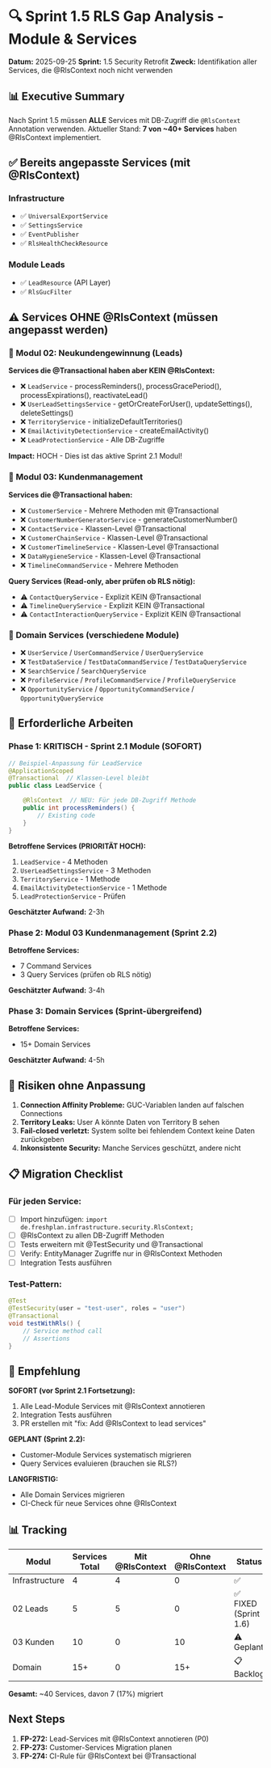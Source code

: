 # 🔍 Sprint 1.5 RLS Gap Analysis - Module & Services

**Datum:** 2025-09-25
**Sprint:** 1.5 Security Retrofit
**Zweck:** Identifikation aller Services, die @RlsContext noch nicht verwenden

## 📊 Executive Summary

Nach Sprint 1.5 müssen **ALLE** Services mit DB-Zugriff die `@RlsContext` Annotation verwenden.
Aktueller Stand: **7 von ~40+ Services** haben @RlsContext implementiert.

## ✅ Bereits angepasste Services (mit @RlsContext)

### Infrastructure
- ✅ `UniversalExportService`
- ✅ `SettingsService`
- ✅ `EventPublisher`
- ✅ `RlsHealthCheckResource`

### Module Leads
- ✅ `LeadResource` (API Layer)
- ✅ `RlsGucFilter`

## ⚠️ Services OHNE @RlsContext (müssen angepasst werden)

### 🎯 Modul 02: Neukundengewinnung (Leads)
**Services die @Transactional haben aber KEIN @RlsContext:**
- ❌ `LeadService` - processReminders(), processGracePeriod(), processExpirations(), reactivateLead()
- ❌ `UserLeadSettingsService` - getOrCreateForUser(), updateSettings(), deleteSettings()
- ❌ `TerritoryService` - initializeDefaultTerritories()
- ❌ `EmailActivityDetectionService` - createEmailActivity()
- ❌ `LeadProtectionService` - Alle DB-Zugriffe

**Impact:** HOCH - Dies ist das aktive Sprint 2.1 Modul!

### 🎯 Modul 03: Kundenmanagement
**Services die @Transactional haben:**
- ❌ `CustomerService` - Mehrere Methoden mit @Transactional
- ❌ `CustomerNumberGeneratorService` - generateCustomerNumber()
- ❌ `ContactService` - Klassen-Level @Transactional
- ❌ `CustomerChainService` - Klassen-Level @Transactional
- ❌ `CustomerTimelineService` - Klassen-Level @Transactional
- ❌ `DataHygieneService` - Klassen-Level @Transactional
- ❌ `TimelineCommandService` - Mehrere Methoden

**Query Services (Read-only, aber prüfen ob RLS nötig):**
- ⚠️ `ContactQueryService` - Explizit KEIN @Transactional
- ⚠️ `TimelineQueryService` - Explizit KEIN @Transactional
- ⚠️ `ContactInteractionQueryService` - Explizit KEIN @Transactional

### 🎯 Domain Services (verschiedene Module)
- ❌ `UserService` / `UserCommandService` / `UserQueryService`
- ❌ `TestDataService` / `TestDataCommandService` / `TestDataQueryService`
- ❌ `SearchService` / `SearchQueryService`
- ❌ `ProfileService` / `ProfileCommandService` / `ProfileQueryService`
- ❌ `OpportunityService` / `OpportunityCommandService` / `OpportunityQueryService`

## 🔧 Erforderliche Arbeiten

### Phase 1: KRITISCH - Sprint 2.1 Module (SOFORT)
```java
// Beispiel-Anpassung für LeadService
@ApplicationScoped
@Transactional  // Klassen-Level bleibt
public class LeadService {

    @RlsContext  // NEU: Für jede DB-Zugriff Methode
    public int processReminders() {
        // Existing code
    }
}
```

**Betroffene Services (PRIORITÄT HOCH):**
1. `LeadService` - 4 Methoden
2. `UserLeadSettingsService` - 3 Methoden
3. `TerritoryService` - 1 Methode
4. `EmailActivityDetectionService` - 1 Methode
5. `LeadProtectionService` - Prüfen

**Geschätzter Aufwand:** 2-3h

### Phase 2: Modul 03 Kundenmanagement (Sprint 2.2)
**Betroffene Services:**
- 7 Command Services
- 3 Query Services (prüfen ob RLS nötig)

**Geschätzter Aufwand:** 3-4h

### Phase 3: Domain Services (Sprint-übergreifend)
**Betroffene Services:**
- 15+ Domain Services

**Geschätzter Aufwand:** 4-5h

## 🚨 Risiken ohne Anpassung

1. **Connection Affinity Probleme:** GUC-Variablen landen auf falschen Connections
2. **Territory Leaks:** User A könnte Daten von Territory B sehen
3. **Fail-closed verletzt:** System sollte bei fehlendem Context keine Daten zurückgeben
4. **Inkonsistente Security:** Manche Services geschützt, andere nicht

## 📋 Migration Checklist

### Für jeden Service:
- [ ] Import hinzufügen: `import de.freshplan.infrastructure.security.RlsContext;`
- [ ] @RlsContext zu allen DB-Zugriff Methoden
- [ ] Tests erweitern mit @TestSecurity und @Transactional
- [ ] Verify: EntityManager Zugriffe nur in @RlsContext Methoden
- [ ] Integration Tests ausführen

### Test-Pattern:
```java
@Test
@TestSecurity(user = "test-user", roles = "user")
@Transactional
void testWithRls() {
    // Service method call
    // Assertions
}
```

## 🎯 Empfehlung

**SOFORT (vor Sprint 2.1 Fortsetzung):**
1. Alle Lead-Module Services mit @RlsContext annotieren
2. Integration Tests ausführen
3. PR erstellen mit "fix: Add @RlsContext to lead services"

**GEPLANT (Sprint 2.2):**
- Customer-Module Services systematisch migrieren
- Query Services evaluieren (brauchen sie RLS?)

**LANGFRISTIG:**
- Alle Domain Services migrieren
- CI-Check für neue Services ohne @RlsContext

## 📊 Tracking

| Modul | Services Total | Mit @RlsContext | Ohne @RlsContext | Status |
|-------|---------------|-----------------|------------------|--------|
| Infrastructure | 4 | 4 | 0 | ✅ |
| 02 Leads | 5 | 5 | 0 | ✅ FIXED (Sprint 1.6) |
| 03 Kunden | 10 | 0 | 10 | ⚠️ Geplant |
| Domain | 15+ | 0 | 15+ | 📋 Backlog |

**Gesamt:** ~40 Services, davon 7 (17%) migriert

## Next Steps

1. **FP-272:** Lead-Services mit @RlsContext annotieren (P0)
2. **FP-273:** Customer-Services Migration planen
3. **FP-274:** CI-Rule für @RlsContext bei @Transactional